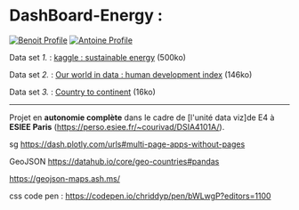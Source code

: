 # DashBoard-Energy : 
[![Benoit Profile](https://img.shields.io/badge/Made%20with-Benoit%20Marchadier-brightgreen)](https://github.com/bebe0106)
[![Antoine Profile](https://img.shields.io/badge/Made%20with-Antoine%20Aubert-blue)](https://github.com/Aubert-Antoine)

Data set *1.* : [kaggle : sustainable energy](https://www.kaggle.com/datasets/anshtanwar/global-data-on-sustainable-energy)
(500ko)

Data set *2.* : [Our world in data : human development index](https://ourworldindata.org/human-development-index)
(146ko)

Data set *3.* : [Country to continent](https://www.kaggle.com/datasets/statchaitya/country-to-continent/data)
(16ko)

---

Projet en **autonomie complète** dans le cadre de [l'unité data viz]de E4 à **ESIEE Paris** (https://perso.esiee.fr/~courivad/DSIA4101A/).


 sg
https://dash.plotly.com/urls#multi-page-apps-without-pages


GeoJSON
https://datahub.io/core/geo-countries#pandas

https://geojson-maps.ash.ms/

css code pen : 
https://codepen.io/chriddyp/pen/bWLwgP?editors=1100

    

 